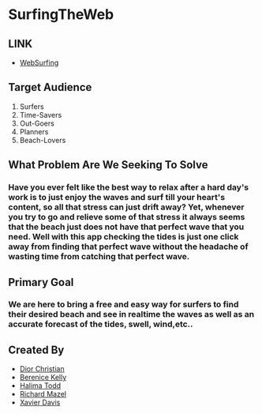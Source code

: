 # SurfingTheWeb 

## **LINK**
- [WebSurfing](https://github.com/XD3V/WebSurfing)

## **Target Audience** 
1. Surfers 
2. Time-Savers
3. Out-Goers 
4. Planners
5. Beach-Lovers

## **What Problem Are We Seeking To Solve** 

### Have you ever felt like the best way to relax after a hard day's work is to just enjoy the waves and surf till your heart's content, so all that stress can just drift away? Yet, whenever you try to go and relieve some of that stress it always seems that the beach just does not have that perfect wave that you need. Well with this app checking the tides is just one click away from finding that perfect wave without the headache of wasting time from catching that perfect wave.


## **Primary Goal**

### We are here to bring a free and easy way for surfers to find their desired beach and see in realtime the waves as well as an accurate forecast of the tides, swell, wind,etc..

##  **Created By** 
- [Dior Christian ](https://github.com/Diorfuego)
- [Berenice Kelly ](https://github.com/bkelly808)
- [Halima Todd ](https://github.com/limabean30)
- [Richard  Mazel](https://github.com/richardmmy28)
- [Xavier Davis ](https://github.com/XD3V)
